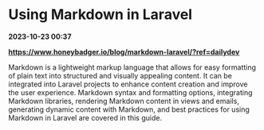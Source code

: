 # Using Markdown in Laravel

**2023-10-23 00:37**

**https://www.honeybadger.io/blog/markdown-laravel/?ref=dailydev**

Markdown is a lightweight markup language that allows for easy formatting of plain text into structured and visually appealing content. It can be integrated into Laravel projects to enhance content creation and improve the user experience. Markdown syntax and formatting options, integrating Markdown libraries, rendering Markdown content in views and emails, generating dynamic content with Markdown, and best practices for using Markdown in Laravel are covered in this guide.